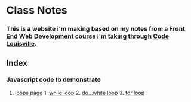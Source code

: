 # Class Notes #
### This is a website i'm making based on my notes from a Front End Web Development course i'm taking through [Code Louisville](https://www.codelouisville.org). ###

## Index ##
### Javascript code to demonstrate ###
  1. [loops page](../loops.html)
    1. [while loop](../loops.html#whilemini)
    2. [do...while loop](../loops.html#dowhilemini)
    3. [for loop](../loops.html#formini)
